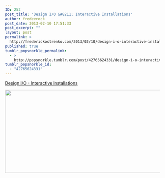 ```yaml
---
ID: 252
post_title: 'Design I/O &#8211; Interactive Installations'
author: fredeerock
post_date: 2013-02-10 17:51:33
post_excerpt: ""
layout: post
permalink: >
  http://frederickostrenko.com/2013/02/10/design-i-o-interactive-installations/
published: true
tumblr_popsnorkle_permalink:
  - >
    http://popsnorkle.tumblr.com/post/42765624331/design-i-o-interactive-installations
tumblr_popsnorkle_id:
  - "42765624331"
---
```

<a href='http://design-io.com/'>Design I/O - Interactive Installations</a><div class="link_description"><p><img height="270" src="http://design-io.com/site_thumbs/thumb_skataviz.jpg" width="800" /></p></div>